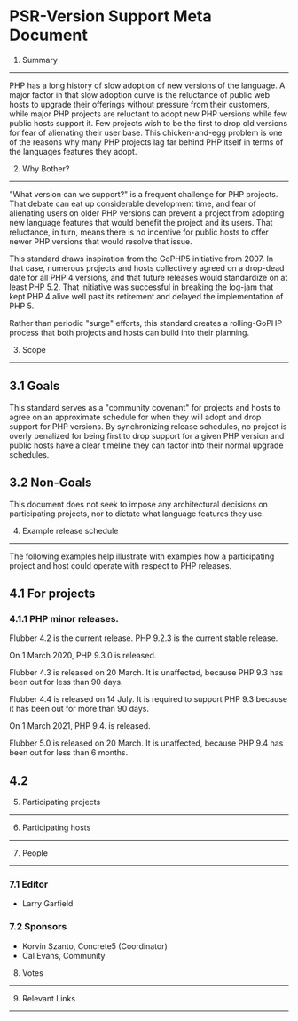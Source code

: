 PSR-Version Support Meta Document
=================================

1. Summary
----------

PHP has a long history of slow adoption of new versions of the language. A major
factor in that slow adoption curve is the reluctance of public web hosts to upgrade
their offerings without pressure from their customers, while major PHP projects
are reluctant to adopt new PHP versions while few public hosts support it. Few
projects wish to be the first to drop old versions for fear of alienating their
user base. This chicken-and-egg problem is one of the reasons why many PHP projects
lag far behind PHP itself in terms of the languages features they adopt.


2. Why Bother?
--------------

"What version can we support?" is a frequent challenge for PHP projects. That
debate can eat up considerable development time, and fear of alienating users
on older PHP versions can prevent a project from adopting new language features 
that would benefit the project and its users.  That reluctance, in turn, means
there is no incentive for public hosts to offer newer PHP versions that would 
resolve that issue.

This standard draws inspiration from the GoPHP5 initiative from 2007. In that 
case, numerous projects and hosts collectively agreed on a drop-dead date for
all PHP 4 versions, and that future releases would standardize on at least PHP 5.2.
That initiative was successful in breaking the log-jam that kept PHP 4 alive well
past its retirement and delayed the implementation of PHP 5.

Rather than periodic "surge" efforts, this standard creates a rolling-GoPHP process
that both projects and hosts can build into their planning.


3. Scope
--------

## 3.1 Goals

This standard serves as a "community covenant" for projects and hosts to agree on
an approximate schedule for when they will adopt and drop support for PHP versions.
By synchronizing release schedules, no project is overly penalized for being first
to drop support for a given PHP version and public hosts have a clear timeline
they can factor into their normal upgrade schedules.

## 3.2 Non-Goals

This document does not seek to impose any architectural decisions on participating
projects, nor to dictate what language features they use.


4. Example release schedule
---------------------------

The following examples help illustrate with examples how a participating project
and host could operate with respect to PHP releases.

## 4.1 For projects

### 4.1.1 PHP minor releases.

Flubber 4.2 is the current release.  PHP 9.2.3 is the current stable release.

On 1 March 2020, PHP 9.3.0 is released.

Flubber 4.3 is released on 20 March. It is unaffected, because PHP 9.3 has been
out for less than 90 days.

Flubber 4.4 is released on 14 July. It is required to support PHP 9.3 because
it has been out for more than 90 days.

On 1 March 2021, PHP 9.4. is released.

Flubber 5.0 is released on 20 March. It is unaffected, because PHP 9.4 has been
out for less than 6 months.



## 4.2

5. Participating projects
-------------------------


6. Participating hosts
----------------------


7. People
---------

### 7.1 Editor

* Larry Garfield

### 7.2 Sponsors

* Korvin Szanto, Concrete5 (Coordinator)
* Cal Evans, Community


8. Votes
--------


9. Relevant Links
-----------------

